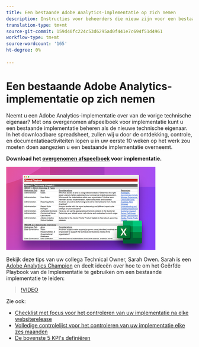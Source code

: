 ```yaml
---
title: Een bestaande Adobe Analytics-implementatie op zich nemen
description: Instructies voor beheerders die nieuw zijn voor een bestaande Adobe Analytics-implementatie.
translation-type: tm+mt
source-git-commit: 159d40fc224c53d6295ad0f441e7c694f51d4961
workflow-type: tm+mt
source-wordcount: '165'
ht-degree: 0%

---
```



# Een bestaande Adobe Analytics-implementatie op zich nemen

Neemt u een Adobe Analytics-implementatie over van de vorige technische eigenaar? Met ons overgenomen afspeelboek voor implementatie kunt u een bestaande implementatie beheren als de nieuwe technische eigenaar. In het downloadbare spreadsheet, zullen wij u door de ontdekking, controle, en documentatieactiviteiten lopen u in uw eerste 10 weken op het werk zou moeten doen aangezien u een bestaande implementatie overneemt.

**Download het  [overgenomen afspeelboek](assets/adobe_analytics_inherited_implementation_playbook.xlsx) voor implementatie.**

![Afspeelboek](assets/inherited-impl-playbook.png)

Bekijk deze tips van uw collega Technical Owner, Sarah Owen. Sarah is een [Adobe Analytics Champion](https://blog.adobe.com/en/publish/2020/10/27/adobe-analytics-champion-program.html#gs.ldf97p) en deelt ideeën over hoe te om het Geërfde Playbook van de Implementatie te gebruiken om een bestaande implementatie te leiden:

>[!VIDEO](https://video.tv.adobe.com/v/327314/?quality=12&learn=on)

Zie ook:

* [Checklist met focus voor het controleren van uw implementatie na elke websiterelease](/help/implement/review/focused-review.md)
* [Volledige controlelijst voor het controleren van uw implementatie elke zes maanden](/help/implement/review/full-review.md)
* [De bovenste 5 KPI&#39;s definiëren](/help/implement/review/define-kpis.md)
